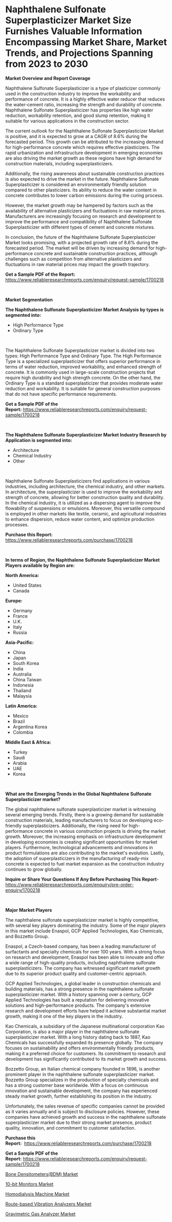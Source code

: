 <p><h1>Naphthalene Sulfonate Superplasticizer Market Size Furnishes Valuable Information Encompassing Market Share, Market Trends, and Projections Spanning from 2023 to 2030</h1></p><p><strong>Market Overview and Report Coverage</strong></p>
<p><p>Naphthalene Sulfonate Superplasticizer is a type of plasticizer commonly used in the construction industry to improve the workability and performance of concrete. It is a highly effective water reducer that reduces the water-cement ratio, increasing the strength and durability of concrete. Naphthalene Sulfonate Superplasticizer has properties like high water reduction, workability retention, and good slump retention, making it suitable for various applications in the construction sector.</p><p>The current outlook for the Naphthalene Sulfonate Superplasticizer Market is positive, and it is expected to grow at a CAGR of 8.6% during the forecasted period. This growth can be attributed to the increasing demand for high-performance concrete which requires effective plasticizers. The rapid urbanization and infrastructure development in emerging economies are also driving the market growth as these regions have high demand for construction materials, including superplasticizers.</p><p>Additionally, the rising awareness about sustainable construction practices is also expected to drive the market in the future. Naphthalene Sulfonate Superplasticizer is considered an environmentally friendly solution compared to other plasticizers. Its ability to reduce the water content in concrete contributes to lower carbon emissions during the curing process.</p><p>However, the market growth may be hampered by factors such as the availability of alternative plasticizers and fluctuations in raw material prices. Manufacturers are increasingly focusing on research and development to improve the performance and compatibility of Naphthalene Sulfonate Superplasticizer with different types of cement and concrete mixtures.</p><p>In conclusion, the future of the Naphthalene Sulfonate Superplasticizer Market looks promising, with a projected growth rate of 8.6% during the forecasted period. The market will be driven by increasing demand for high-performance concrete and sustainable construction practices, although challenges such as competition from alternative plasticizers and fluctuations in raw material prices may impact the growth trajectory.</p></p>
<p><strong>Get a Sample PDF of the Report:</strong> <a href="https://www.reliableresearchreports.com/enquiry/request-sample/1700218">https://www.reliableresearchreports.com/enquiry/request-sample/1700218</a></p>
<p>&nbsp;</p>
<p><strong>Market Segmentation</strong></p>
<p><strong>The Naphthalene Sulfonate Superplasticizer Market Analysis by types is segmented into:</strong></p>
<p><ul><li>High Performance Type</li><li>Ordinary Type</li></ul></p>
<p>&nbsp;</p>
<p><p>The Naphthalene Sulfonate Superplasticizer market is divided into two types: High Performance Type and Ordinary Type. The High Performance Type is a specialized superplasticizer that offers superior performance in terms of water reduction, improved workability, and enhanced strength of concrete. It is commonly used in large-scale construction projects that require high durability and high strength concrete. On the other hand, the Ordinary Type is a standard superplasticizer that provides moderate water reduction and workability. It is suitable for general construction purposes that do not have specific performance requirements.</p></p>
<p><strong>Get a Sample PDF of the Report:</strong>&nbsp;<a href="https://www.reliableresearchreports.com/enquiry/request-sample/1700218">https://www.reliableresearchreports.com/enquiry/request-sample/1700218</a></p>
<p>&nbsp;</p>
<p><strong>The Naphthalene Sulfonate Superplasticizer Market Industry Research by Application is segmented into:</strong></p>
<p><ul><li>Architecture</li><li>Chemical Industry</li><li>Other</li></ul></p>
<p>&nbsp;</p>
<p><p>Naphthalene Sulfonate Superplasticizers find applications in various industries, including architecture, the chemical industry, and other markets. In architecture, the superplasticizer is used to improve the workability and strength of concrete, allowing for better construction quality and durability. In the chemical industry, it is utilized as a dispersing agent to improve the flowability of suspensions or emulsions. Moreover, this versatile compound is employed in other markets like textile, ceramic, and agricultural industries to enhance dispersion, reduce water content, and optimize production processes.</p></p>
<p><strong>Purchase this Report:</strong>&nbsp; <a href="https://www.reliableresearchreports.com/purchase/1700218">https://www.reliableresearchreports.com/purchase/1700218</a></p>
<p>&nbsp;</p>
<p><strong>In terms of Region, the Naphthalene Sulfonate Superplasticizer Market Players available by Region are:</strong></p>
<p>
    <p> <strong> North America: </strong>
        <ul>
            <li>United States</li>
            <li>Canada</li>
        </ul>
        </p> 
    <p> <strong> Europe: </strong>
        <ul>
            <li>Germany</li>
            <li>France</li>
            <li>U.K.</li>
            <li>Italy</li>
            <li>Russia</li>
        </ul>
        </p> 
    <p> <strong> Asia-Pacific: </strong>
        <ul>
            <li>China</li>
            <li>Japan</li>
            <li>South Korea</li>
            <li>India</li>
            <li>Australia</li>
            <li>China Taiwan</li>
            <li>Indonesia</li>
            <li>Thailand</li>
            <li>Malaysia</li>
        </ul>
        </p> 
    <p> <strong> Latin America: </strong>
        <ul>
            <li>Mexico</li>
            <li>Brazil</li>
            <li>Argentina Korea</li>
            <li>Colombia</li>
        </ul>
        </p> 
    <p> <strong> Middle East & Africa: </strong>
        <ul>
            <li>Turkey</li>
            <li>Saudi</li>
            <li>Arabia</li>
            <li>UAE</li>
            <li>Korea</li>
        </ul>
    </p>
    </p>
<p>&nbsp;</p>
<p><strong>What are the Emerging Trends in the Global Naphthalene Sulfonate Superplasticizer market?</strong></p>
<p><p>The global naphthalene sulfonate superplasticizer market is witnessing several emerging trends. Firstly, there is a growing demand for sustainable construction materials, leading manufacturers to focus on developing eco-friendly superplasticizers. Additionally, the rising need for high-performance concrete in various construction projects is driving the market growth. Moreover, the increasing emphasis on infrastructure development in developing economies is creating significant opportunities for market players. Furthermore, technological advancements and innovations in product formulations are also contributing to the market's evolution. Lastly, the adoption of superplasticizers in the manufacturing of ready-mix concrete is expected to fuel market expansion as the construction industry continues to grow globally.</p></p>
<p><strong>Inquire or Share Your Questions If Any Before Purchasing This Report</strong>- <a href="https://www.reliableresearchreports.com/enquiry/pre-order-enquiry/1700218">https://www.reliableresearchreports.com/enquiry/pre-order-enquiry/1700218</a></p>
<p>&nbsp;</p>
<p><strong>Major Market Players</strong></p>
<p><p>The naphthalene sulfonate superplasticizer market is highly competitive, with several key players dominating the industry. Some of the major players in this market include Enaspol, GCP Applied Technologies, Kao Chemicals, and Bozzetto Group.</p><p>Enaspol, a Czech-based company, has been a leading manufacturer of surfactants and specialty chemicals for over 100 years. With a strong focus on research and development, Enaspol has been able to innovate and offer a wide range of high-quality products, including naphthalene sulfonate superplasticizers. The company has witnessed significant market growth due to its superior product quality and customer-centric approach.</p><p>GCP Applied Technologies, a global leader in construction chemicals and building materials, has a strong presence in the naphthalene sulfonate superplasticizer market. With a history spanning over a century, GCP Applied Technologies has built a reputation for delivering innovative solutions and high-performance products. The company's extensive research and development efforts have helped it achieve substantial market growth, making it one of the key players in the industry.</p><p>Kao Chemicals, a subsidiary of the Japanese multinational corporation Kao Corporation, is also a major player in the naphthalene sulfonate superplasticizer market. With a long history dating back to 1887, Kao Chemicals has successfully expanded its presence globally. The company focuses on sustainability and offers environmentally friendly products, making it a preferred choice for customers. Its commitment to research and development has significantly contributed to its market growth and success.</p><p>Bozzetto Group, an Italian chemical company founded in 1896, is another prominent player in the naphthalene sulfonate superplasticizer market. Bozzetto Group specializes in the production of specialty chemicals and has a strong customer base worldwide. With a focus on continuous innovation and sustainable development, the company has experienced steady market growth, further establishing its position in the industry.</p><p>Unfortunately, the sales revenue of specific companies cannot be provided as it varies annually and is subject to disclosure policies. However, these companies have achieved growth and success in the naphthalene sulfonate superplasticizer market due to their strong market presence, product quality, innovation, and commitment to customer satisfaction.</p></p>
<p><strong>Purchase this Report:</strong>&nbsp;&nbsp;<a href="https://www.reliableresearchreports.com/purchase/1700218">https://www.reliableresearchreports.com/purchase/1700218</a></p>
<p></p>
<p><strong>Get a Sample PDF of the Report:</strong>&nbsp;<a href="https://www.reliableresearchreports.com/enquiry/request-sample/1700218">https://www.reliableresearchreports.com/enquiry/request-sample/1700218</a></p>
<p><p><a href="https://medium.com/@barttrantow2023/bone-densitometers-bdm-market-outlook-industry-overview-and-forecast-2023-to-2030-e4efcae6c253">Bone Densitometers(BDM) Market</a></p><p><a href="https://www.linkedin.com/pulse/10-bit-monitors-market-share-amp-new-trends-analysis-report/">10-bit Monitors Market</a></p><p><a href="https://medium.com/@lincolnfeil/homodialysis-machine-market-size-reveals-the-best-marketing-channels-in-global-industry-cd06fea8bfaa">Homodialysis Machine Market</a></p><p><a href="https://github.com/ChiragRP21/Market-Research-Report-List-1/blob/main/route-based-vibration-analyzers-market.md">Route-based Vibration Analyzers Market</a></p><p><a href="https://github.com/Chiragrp22/Market-Research-Report-List-1/blob/main/gravimetric-gas-analyzer-market.md">Gravimetric Gas Analyzer Market</a></p></p>